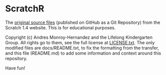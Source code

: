 # ScratchR
The [original source files](https://app.assembla.com/spaces/scratchr/wiki) (published on GitHub as a Git Repository) from the Scratch 1.4 website. This is for educational purposes.

Copyright (c) Andres Monroy-Hernandez and the 
Lifelong Kindergarten Group. All rights go to them, see the full license at [LICENSE.txt](https://github.com/FunctionalMetatable/scratchr/tree/master/LICENSE.txt). 
The only modified files are docs/README.txt, to fix the formatting from the transfer, and this file (README.md) to add some information and context around this repository.

Have fun!
